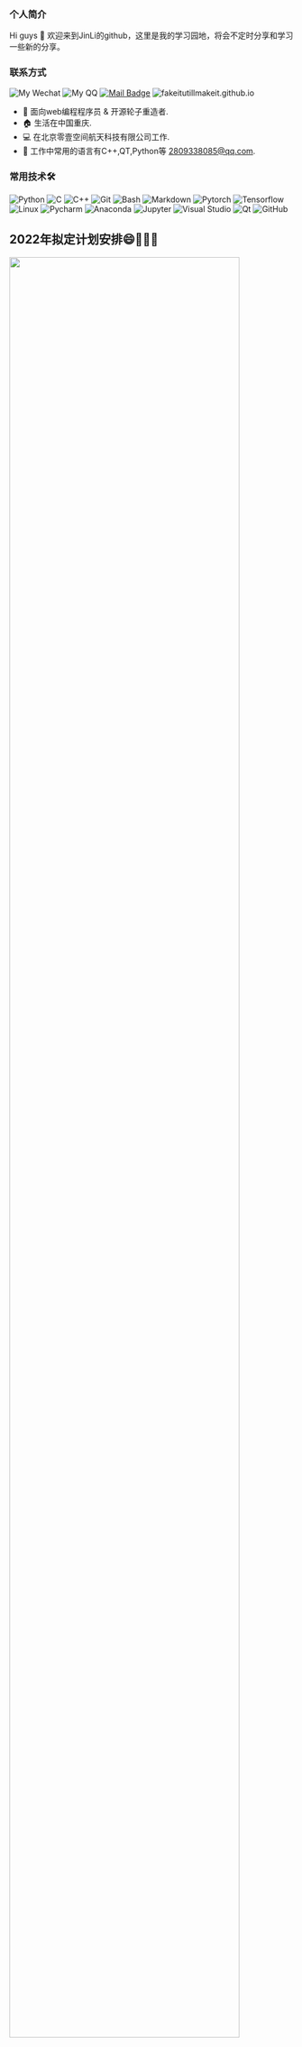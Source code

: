 ### 个人简介
Hi guys 👋
欢迎来到JinLi的github，这里是我的学习园地，将会不定时分享和学习一些新的分享。
### 联系方式
![My Wechat](https://img.shields.io/badge/WeChat-JinLi-red?style=flat&logo=WeChat)
![My QQ](https://img.shields.io/badge/QQ-2809338085-red?style=flat&logo=TencentQQ&logoColor=FFD700)
[![Mail Badge](https://img.shields.io/badge/Mail-2809338085@qq.com-red?style=flat&logo=Minutemailer&logoColor=white&link=mailto:2809338085@qq.com)](mailto:2809338085@qq.com)
![fakeitutillmakeit.github.io](https://img.shields.io/twitter/url?color=green&label=fakeitutillmakeit.github.io&logo=rss&logoColor=orange&url=https%3A%2F%2Ffakeitutillmakeit.github.io%2F)


- 💁 面向web编程程序员 & 开源轮子重造者.
- 🏠 生活在中国重庆.
- 💻 在北京零壹空间航天科技有限公司工作.
- 📝 工作中常用的语言有C++,QT,Python等 [2809338085@qq.com](mailto:2809338085@qq.com).

### 常用技术🛠

![Python](https://img.shields.io/badge/-Python-333333?style=flat&logo=Python&logoColor=1E90FF&color=483D8B)
![C](https://img.shields.io/badge/-C-333333?style=flat&logo=C&logoColor=FFA500&color=483D8B)
![C++](https://img.shields.io/badge/-C++-333333?style=flat&logo=cplusplus&logoColor=00BFFF&color=483D8B)
![Git](https://img.shields.io/badge/-Git-333333?style=flat&logo=git&color=483D8B)
![Bash](https://img.shields.io/badge/-Bash-333333?style=flat&logo=iTerm2&color=483D8B&logoColor=FFFFFF)
![Markdown](https://img.shields.io/badge/-Markdown-333333?style=flat&logo=markdown&color=483D8B)
![Pytorch](https://img.shields.io/badge/-Pytorch-333333?style=flat&logo=Pytorch&color=483D8B)
![Tensorflow](https://img.shields.io/badge/-Tensorflow-333333?style=flat&logo=Tensorflow&color=483D8B)
![Linux](https://img.shields.io/badge/-Linux-333333?style=flat&logo=Linux&logoColor=FCC624&color=483D8B)
![Pycharm](https://img.shields.io/badge/-Pycharm-333333?style=flat&logo=PyCharm&logoColor=FFFFFF&color=483D8B)
![Anaconda](https://img.shields.io/badge/-Anaconda-333333?style=flat&logo=Anaconda&color=483D8B)
![Jupyter](https://img.shields.io/badge/-Jupyter-333333?style=flat&logo=Jupyter&color=483D8B)
![Visual Studio](https://img.shields.io/badge/-VisualStudio-333333?style=flat&logo=VisualStudio&color=483D8B)
![Qt](https://img.shields.io/badge/-Qt-333333?style=flat&logo=Qt&color=483D8B)
![GitHub](https://img.shields.io/badge/-GitHub-333333?style=flat&logo=github&color=483D8B)


## 2022年拟定计划安排😄👋👋👋

<img align="center" src="https://user-images.githubusercontent.com/30925114/151509933-2eee8311-def5-468f-b70a-5716aff61ca5.png" width="90%"/>

<img align="left" width="45%" src="https://github-readme-stats.vercel.app/api?username=fakeitutillmakeit&title_color=eb1f6a&icon_color=999&text_color=999999&bg_color=0,27282200,0000000F&show_icons=true&hide_border=true&count_private=true">

<img align="right" width='45%' src="https://github-readme-stats.vercel.app/api/top-langs/?username=fakeitutillmakeit&hide=html,java,jupyter%20notebook,css&layout=compact&card_width=495&title_color=eb1f6a&icon_color=e28905&text_color=999999&bg_color=0,27282200,0000000F&hide_border=true">





